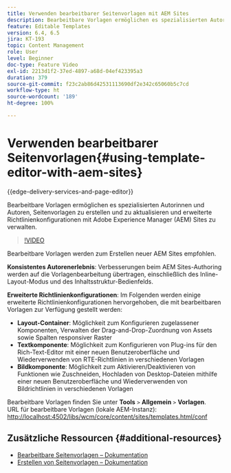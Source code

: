 ```yaml
---
title: Verwenden bearbeitbarer Seitenvorlagen mit AEM Sites
description: Bearbeitbare Vorlagen ermöglichen es spezialisierten Autorinnen und Autoren, Seitenvorlagen zu erstellen und zu aktualisieren und erweiterte Richtlinienkonfigurationen mit AEM Sites zu verwalten.
feature: Editable Templates
version: 6.4, 6.5
jira: KT-193
topic: Content Management
role: User
level: Beginner
doc-type: Feature Video
exl-id: 2213d1f2-37ed-4897-a68d-04ef423395a3
duration: 379
source-git-commit: f23c2ab86d42531113690df2e342c65060b5c7cd
workflow-type: ht
source-wordcount: '189'
ht-degree: 100%

---
```


# Verwenden bearbeitbarer Seitenvorlagen{#using-template-editor-with-aem-sites}

{{edge-delivery-services-and-page-editor}}

Bearbeitbare Vorlagen ermöglichen es spezialisierten Autorinnen und Autoren, Seitenvorlagen zu erstellen und zu aktualisieren und erweiterte Richtlinienkonfigurationen mit Adobe Experience Manager (AEM) Sites zu verwalten.

>[!VIDEO](https://video.tv.adobe.com/v/326784?quality=12&learn=on)

Bearbeitbare Vorlagen werden zum Erstellen neuer AEM Sites empfohlen.

**Konsistentes Autorenerlebnis**: Verbesserungen beim AEM Sites-Authoring werden auf die Vorlagenbearbeitung übertragen, einschließlich des Inline-Layout-Modus und des Inhaltsstruktur-Bedienfelds.

**Erweiterte Richtlinienkonfigurationen**: Im Folgenden werden einige erweiterte Richtlinienkonfigurationen hervorgehoben, die mit bearbeitbaren Vorlagen zur Verfügung gestellt werden:

* **Layout-Container**: Möglichkeit zum Konfigurieren zugelassener Komponenten, Verwalten der Drag-and-Drop-Zuordnung von Assets sowie Spalten responsiver Raster
* **Textkomponente**: Möglichkeit zum Konfigurieren von Plug-ins für den Rich-Text-Editor mit einer neuen Benutzeroberfläche und Wiederverwenden von RTE-Richtlinien in verschiedenen Vorlagen
* **Bildkomponente**: Möglichkeit zum Aktivieren/Deaktivieren von Funktionen wie Zuschneiden, Hochladen von Desktop-Dateien mithilfe einer neuen Benutzeroberfläche und Wiederverwenden von Bildrichtlinien in verschiedenen Vorlagen

Bearbeitbare Vorlagen finden Sie unter **Tools** `>` **Allgemein** `>` **Vorlagen**.\
URL für bearbeitbare Vorlagen (lokale AEM-Instanz): [http://localhost:4502/libs/wcm/core/content/sites/templates.html/conf](http://localhost:4502/libs/wcm/core/content/sites/templates.html/conf)

## Zusätzliche Ressourcen {#additional-resources}

* [Bearbeitbare Seitenvorlagen – Dokumentation](https://experienceleague.adobe.com/docs/experience-manager-65/developing/platform/templates/page-templates-editable.html?lang=de)
* [Erstellen von Seitenvorlagen – Dokumentation](https://experienceleague.adobe.com/docs/experience-manager-65/authoring/siteandpage/templates.html?lang=de)

